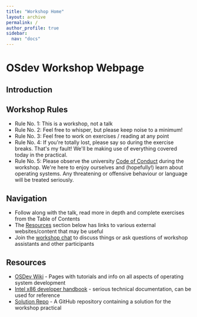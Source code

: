 ```yaml
---
title: "Workshop Home"
layout: archive
permalink: /
author_profile: true
sidebar:
  nav: "docs"
---
```


# OSdev Workshop Webpage

## Introduction

## Workshop Rules
 - Rule No. 1: This is a workshop, not a talk
 - Rule No. 2: Feel free to whisper, but please keep noise to a minimum!
 - Rule No. 3: Feel free to work on exercises / reading at any point
 - Rule No. 4: If you're totally lost, please say so during the exercise breaks. That's my fault!
               We'll be making use of everything covered today in the practical.
 - Rule No. 5: Please observe the university [Code of Conduct](http://www.docs.sasg.ed.ac.uk/AcademicServices/Discipline/StudentCodeofConduct.pdf) during the workshop. We're here to enjoy ourselves and (hopefully!) learn about operating systems. Any threatening or offensive behaviour or language will be treated seriously.

## Navigation
 - Follow along with the talk, read more in depth and complete exercises from the Table of Contents
 - The [Resources](#Resources) section below has links to various external websites/content that may be useful
 - Join the [workshop chat](#Chat) to discuss things or ask questions of workshop assistants and other participants

## Resources
 - [OSDev Wiki](https://wiki.osdev.org "OSDev Wiki") - Pages with tutorials and info on all aspects of operating system development
 - [Intel x86 developer handbook](https://software.intel.com/sites/default/files/managed/39/c5/325462-sdm-vol-1-2abcd-3abcd.pdf) - serious technical documentation, can be used for reference
 - [Solution Repo](https://github.com/jsren/dasboot) - A GitHub repository containing a solution for the workshop practical
